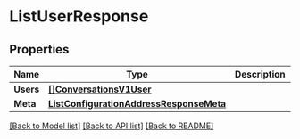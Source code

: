 # ListUserResponse

## Properties

Name | Type | Description | Notes
------------ | ------------- | ------------- | -------------
**Users** | [**[]ConversationsV1User**](ConversationsV1User.md) |  |[optional] 
**Meta** | [**ListConfigurationAddressResponseMeta**](ListConfigurationAddressResponseMeta.md) |  |[optional] 

[[Back to Model list]](../README.md#documentation-for-models) [[Back to API list]](../README.md#documentation-for-api-endpoints) [[Back to README]](../README.md)


